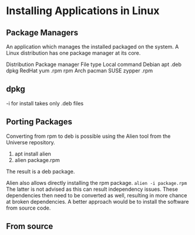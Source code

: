 # Installing Applications in Linux

## Package Managers

An application which manages the installed packaged on the system.
A Linux distribution has one package manager at its core.

Distribution	Package manager	File type	Local command
Debian	apt	.deb	dpkg
RedHat	yum	.rpm	rpm
Arch	pacman
SUSE	zypper	.rpm

## dpkg

-i for install
takes only .deb files

## Porting Packages

Converting from rpm to deb is possible using the Alien tool from the Universe repository.

1. apt install alien
2. alien package.rpm

The result is a deb package.

Alien also allows directly installing the rpm package. `alien -i package.rpm`
The latter is not advised as this can result independency issues. These dependencies then need to be converted as well, resulting in more chance at broken dependencies.
A better approach would be to install the software from source code.

## From source

